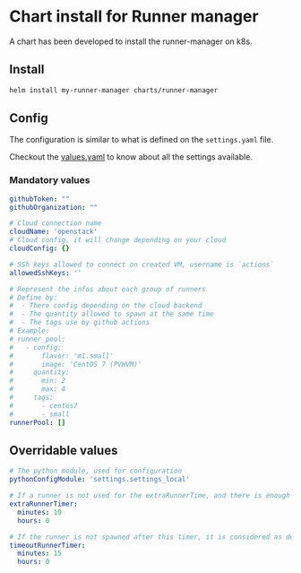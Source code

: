 # Chart install for Runner manager

A chart has been developed to install the runner-manager on k8s.

## Install

```bash
helm install my-runner-manager charts/runner-manager
```

## Config

The configuration is similar to what is defined on the `settings.yaml` file.

Checkout the [values.yaml] to know about all the settings available.

### Mandatory values

```yaml
githubToken: ""
githubOrganization: ""

# Cloud connection name
cloudName: 'openstack'
# Cloud config, it will change depending on your cloud
cloudConfig: {}

# SSh keys allowed to connect on created VM, username is `actions`
allowedSshKeys: ''

# Represent the infos about each group of runners
# Define by:
#  - There config depending on the cloud backend
#  - The quantity allowed to spawn at the same time
#  - The tags use by github actions
# Example:
# runner_pool:
#   - config:
#       flavor: 'm1.small'
#       image: 'CentOS 7 (PVHVM)'
#     quantity:
#       min: 2
#       max: 4
#     tags:
#       - centos7
#       - small
runnerPool: []
```

## Overridable values
```yaml
# The python module, used for configuration
pythonConfigModule: 'settings.settings_local'

# If a runner is not used for the extraRunnerTime, and there is enough runners, he is deleted
extraRunnerTimer:
  minutes: 10
  hours: 0

# If the runner is not spawned after this timer, it is considered as dead, and is deleted.
timeoutRunnerTimer:
  minutes: 15
  hours: 0
```

[values.yaml]: https://github.com/scality/runner-manager/blob/main/charts/runner-manager/values.yaml

